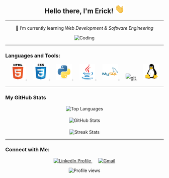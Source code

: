 <div align="center">
  <h2>
    Hello there, I'm Erick! 
    <img src="https://github.com/ABSphreak/ABSphreak/blob/master/gifs/Hi.gif" width="30px">
  </h2>
</div>

---

<p align="center">
  🌱 I’m currently learning <em>Web Development & Software Engineering</em>
</p>

<div align="center">
  <img alt="Coding" width="300" src="https://i.pinimg.com/originals/81/17/8b/81178b47a8598f0c81c4799f2cdd4057.gif">
</div>

---

### Languages and Tools:
<p align="center" style="line-height: 2;">
  <a href="https://www.w3.org/html/" target="_blank" rel="noreferrer"> 
    <img src="https://raw.githubusercontent.com/devicons/devicon/master/icons/html5/html5-original-wordmark.svg" alt="html5" width="50" height="50"/> 
  </a> 
  &nbsp;&nbsp;&nbsp;&nbsp;
  <a href="https://www.w3schools.com/css/" target="_blank" rel="noreferrer"> 
    <img src="https://raw.githubusercontent.com/devicons/devicon/master/icons/css3/css3-original-wordmark.svg" alt="css3" width="50" height="50"/> 
  </a> 
  &nbsp;&nbsp;&nbsp;&nbsp;
  <a href="https://www.python.org/" target="_blank" rel="noreferrer"> 
    <img src="https://raw.githubusercontent.com/devicons/devicon/master/icons/python/python-original.svg" alt="python" width="50" height="50"/> 
  </a>
  &nbsp;&nbsp;&nbsp;&nbsp;
  <a href="https://www.java.com" target="_blank" rel="noreferrer"> 
    <img src="https://raw.githubusercontent.com/devicons/devicon/master/icons/java/java-original.svg" alt="java" width="50" height="50"/> 
  </a> 
  &nbsp;&nbsp;&nbsp;&nbsp;
  <a href="https://www.mysql.com/" target="_blank" rel="noreferrer"> 
    <img src="https://raw.githubusercontent.com/devicons/devicon/master/icons/mysql/mysql-original-wordmark.svg" alt="mysql" width="50" height="50"/> 
  </a>
  &nbsp;&nbsp;&nbsp;&nbsp;
  <a href="https://git-scm.com/" target="_blank" rel="noreferrer"> 
    <img src="https://www.vectorlogo.zone/logos/git-scm/git-scm-icon.svg" alt="git" width="50" height="50"/> 
  </a> 
  &nbsp;&nbsp;&nbsp;&nbsp;
  <a href="https://linux.org/" target="_blank" rel="noreferrer"> 
    <img src="https://raw.githubusercontent.com/devicons/devicon/master/icons/linux/linux-original.svg" alt="linux" width="50" height="50"/> 
  </a>
</p>

---

### My GitHub Stats
<div align="center" style="margin-bottom: 20px;">
  <img src="https://github-readme-stats.vercel.app/api/top-langs?username=ErickPunina&show_icons=true&theme=dark&locale=en&layout=compact" alt="Top Languages" />
</div>

<div align="center" style="margin-bottom: 20px;">
  <img src="https://github-readme-stats.vercel.app/api?username=ErickPunina&show_icons=true&theme=dark&locale=en" alt="GitHub Stats" />
</div>

<div align="center">
  <img src="https://github-readme-streak-stats.herokuapp.com/?user=ErickPunina&theme=dark" alt="Streak Stats" />
</div>


---

### Connect with Me:
<p align="center">
  <a href="https://www.linkedin.com/in/erick-punina-8ab8b9339/" target="blank">
    <img src="https://raw.githubusercontent.com/rahuldkjain/github-profile-readme-generator/master/src/images/icons/Social/linked-in-alt.svg" alt="LinkedIn Profile" height="40" width="50" />
  </a>
  &nbsp;&nbsp;&nbsp;&nbsp;
  <a href="mailto:erick2019rem@gmail.com" target="blank">
    <img src="https://upload.wikimedia.org/wikipedia/commons/4/4e/Gmail_Icon.png" alt="Gmail" height="40" width="50" />
  </a>
</p>

<p align="center">
  <img src="https://komarev.com/ghpvc/?username=ErickPunina&label=Profile%20views&color=0e75b6&style=flat" alt="Profile views" />
</p>

